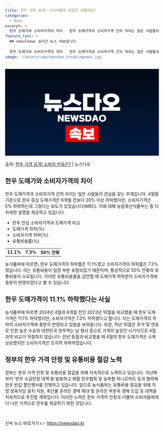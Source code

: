 ```yaml
---
title: 한우 가격 공개! 소비자들의 반응은 어떨까요?
categories:
  - News
excerpt: >
  한우 도매가와 소비자가격의 차이   한우 도매가격과 소비자가격 간의 차이는 많은 사람들이 관심을 갖는 주제입…
feature_text: >
  ## seoulnews 실시간 뉴스 속보입니다.

  한우 도매가와 소비자가격의 차이   한우 도매가격과 소비자가격 간의 차이는 많은 사람들이 관심을 갖는 주제입…
image: '/assets/img/newsdao_breakingnews.jpg'
---
```


![뉴스다오 속보](/assets/img/newsdao_breakingnews.jpg)

<p>출처: <a href="https://newsdao.kr/4631" rel="dofollow">한우 가격 공개! 소비자 반응은?</a> | 뉴스다오</p>

<h2 data-ke-size="size26">한우 도매가와 소비자가격의 차이</h2>
<p data-ke-size="size16">한우 도매가격과 소비자가격 간의 차이는 많은 사람들이 관심을 갖는 주제입니다. 4월말 기준으로 한우 등심 도매가격은 6개월 전보다 20% 이상 하락했지만, 소비자가격은 5% 하락하는데 그쳤다는 보도가 있었습니다(MBC). 이에 대해 농림축산식품부는 좀 더 자세한 설명을 제공하고 있습니다.</p>
<ul>
  <li>한우 안심 소비자가격과 도매가격 비교</li>
  <li>도매가격 하락(%)</li>
  <li>소비자가격 하락(%)</li>
  <li>유통비용률(%)</li>
</ul>
<table>
  <tr>
    <td style="text-align: center; height: 17px;"><b>11.1%</b></td>
    <td style="text-align: center; height: 17px;"><b>7.3%</b></td>
    <td style="text-align: center; height: 17px;"><b>50% 안팎</b></td>
  </tr>
</table>
<p data-ke-size="size16">농식품부에 따르면, 한우 도매가격의 하락률은 11.1%였고 소비자가격의 하락률은 7.3%였습니다. 이는 유통비용이 일정 부분 포함되었기 때문이며, 통상적으로 50% 안팎의 유통비용이 소요됩니다. 이러한 유통비용율을 감안할 때 도매가격 하락분이 소비자가격에 충분히 반영되었다고 볼 수 있습니다.</p>

<h2 data-ke-size="size26">한우 도매가격이 11.1% 하락했다는 사실</h2>
<p data-ke-size="size16">농식품부에 따르면 2024년 4월과 6개월 전인 2023년 10월을 비교했을 때 한우 도매가격은 11.1% 하락했지만, 소비자가격은 7.3% 하락했다고 합니다. 이는 도매가격의 하락이 소비자가격에 충분히 반영되고 있음을 보여줍니다. 또한, 작년 10월은 추석 및 연휴로 인한 높은 수요와 대한민국 한우먹는 날 행사 등으로 가격이 높았던 시기이므로 4월과의 비교가 적절하지 않습니다. 전년 동월과 비교했을 때 4월의 한우 도매가격은 소폭 상승했지만 소비자가격은 오히려 하락하였습니다.</p>

<h2 data-ke-size="size26">정부의 한우 가격 안정 및 유통비용 절감 노력</h2>
<p data-ke-size="size16">정부는 한우 가격 안정 및 유통비용 절감을 위해 지속적으로 노력하고 있습니다. 지난해부터 ‘한우 수급안정 대책’을 발표하고 매월 한우협회 및 농축협 하나로마트 등과 협력해 한우 반값 할인행사를 진행하고 있습니다. 앞으로 농식품부는 유통비용 절감을 위해 직영 정육식당 설치 지원, 축산물 온라인 경매 확대 및 온라인 부분육 경매 도입 등 대책을 지속적으로 추진할 계획입니다. 이러한 노력은 한우 가격의 안정과 더불어 소비자들에게 더 나은 가격으로 한우를 제공하기 위한 것입니다.</p>

<p data-ke-size="size16">&nbsp;</p> 

신속 뉴스 바로가기 👉 <a href="https://newsdao.kr" rel="dofollow">https://newsdao.kr</a>


